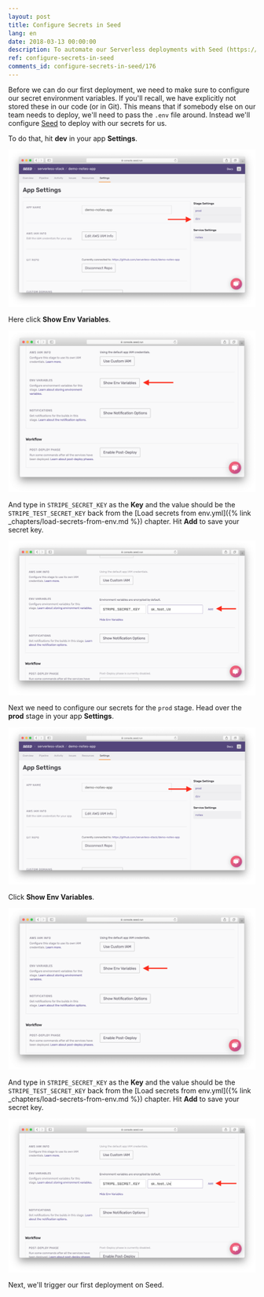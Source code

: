 ```yaml
---
layout: post
title: Configure Secrets in Seed
lang: en
date: 2018-03-13 00:00:00
description: To automate our Serverless deployments with Seed (https://seed.run), we will need to set our secrets in the Seed console. Move the environment variables from your .env to the stage we are deploying to.
ref: configure-secrets-in-seed
comments_id: configure-secrets-in-seed/176
---
```


Before we can do our first deployment, we need to make sure to configure our secret environment variables. If you'll recall, we have explicitly not stored these in our code (or in Git). This means that if somebody else on our team needs to deploy, we'll need to pass the `.env` file around. Instead we'll configure [Seed](https://seed.run) to deploy with our secrets for us.

To do that, hit **dev** in your app **Settings**.

![Select dev stage in Settings screenshot](/assets/part2/select-dev-stage-in-settings.png)

Here click **Show Env Variables**.

![Show dev env variables settings screenshot](/assets/part2/show-dev-env-variables-settings.png)

And type in `STRIPE_SECRET_KEY` as the **Key** and the value should be the `STRIPE_TEST_SECRET_KEY` back from the [Load secrets from env.yml]({% link _chapters/load-secrets-from-env.md %}) chapter. Hit **Add** to save your secret key.

![Add secret dev environment variable screenshot](/assets/part2/add-secret-dev-environment-variable.png)

Next we need to configure our secrets for the `prod` stage. Head over the **prod** stage in your app **Settings**.

![Select prod stage in Settings screenshot](/assets/part2/select-prod-stage-in-settings.png)

Click **Show Env Variables**.

![Show prod env variables settings screenshot](/assets/part2/show-prod-env-variables-settings.png)

And type in `STRIPE_SECRET_KEY` as the **Key** and the value should be the `STRIPE_TEST_SECRET_KEY` back from the [Load secrets from env.yml]({% link _chapters/load-secrets-from-env.md %}) chapter. Hit **Add** to save your secret key.

![Add secret prod environment variable screenshot](/assets/part2/add-secret-prod-environment-variable.png)

Next, we'll trigger our first deployment on Seed.

